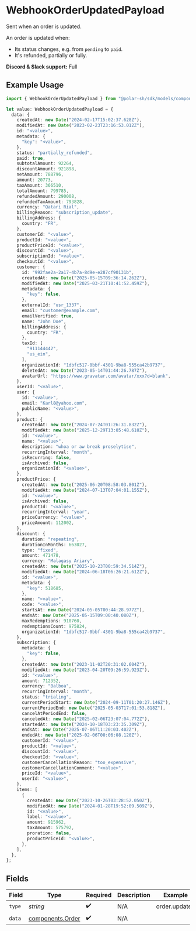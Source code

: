 # WebhookOrderUpdatedPayload

Sent when an order is updated.

An order is updated when:

* Its status changes, e.g. from `pending` to `paid`.
* It's refunded, partially or fully.

**Discord & Slack support:** Full

## Example Usage

```typescript
import { WebhookOrderUpdatedPayload } from "@polar-sh/sdk/models/components/webhookorderupdatedpayload.js";

let value: WebhookOrderUpdatedPayload = {
  data: {
    createdAt: new Date("2024-02-17T15:02:37.628Z"),
    modifiedAt: new Date("2023-02-23T23:16:53.012Z"),
    id: "<value>",
    metadata: {
      "key": "<value>",
    },
    status: "partially_refunded",
    paid: true,
    subtotalAmount: 92264,
    discountAmount: 921898,
    netAmount: 788796,
    amount: 20773,
    taxAmount: 366510,
    totalAmount: 799785,
    refundedAmount: 290008,
    refundedTaxAmount: 793828,
    currency: "Qatari Rial",
    billingReason: "subscription_update",
    billingAddress: {
      country: "FR",
    },
    customerId: "<value>",
    productId: "<value>",
    productPriceId: "<value>",
    discountId: "<value>",
    subscriptionId: "<value>",
    checkoutId: "<value>",
    customer: {
      id: "992fae2a-2a17-4b7a-8d9e-e287cf90131b",
      createdAt: new Date("2025-05-15T09:36:14.262Z"),
      modifiedAt: new Date("2025-03-21T10:41:52.459Z"),
      metadata: {
        "key": false,
      },
      externalId: "usr_1337",
      email: "customer@example.com",
      emailVerified: true,
      name: "John Doe",
      billingAddress: {
        country: "FR",
      },
      taxId: [
        "911144442",
        "us_ein",
      ],
      organizationId: "1dbfc517-0bbf-4301-9ba8-555ca42b9737",
      deletedAt: new Date("2023-05-14T01:44:26.787Z"),
      avatarUrl: "https://www.gravatar.com/avatar/xxx?d=blank",
    },
    userId: "<value>",
    user: {
      id: "<value>",
      email: "Karl8@yahoo.com",
      publicName: "<value>",
    },
    product: {
      createdAt: new Date("2024-07-24T01:26:31.832Z"),
      modifiedAt: new Date("2025-12-29T13:05:48.610Z"),
      id: "<value>",
      name: "<value>",
      description: "whoa or aw break proselytise",
      recurringInterval: "month",
      isRecurring: false,
      isArchived: false,
      organizationId: "<value>",
    },
    productPrice: {
      createdAt: new Date("2025-06-20T08:58:03.801Z"),
      modifiedAt: new Date("2024-07-13T07:04:01.155Z"),
      id: "<value>",
      isArchived: false,
      productId: "<value>",
      recurringInterval: "year",
      priceCurrency: "<value>",
      priceAmount: 112002,
    },
    discount: {
      duration: "repeating",
      durationInMonths: 663027,
      type: "fixed",
      amount: 471478,
      currency: "Malagasy Ariary",
      createdAt: new Date("2025-10-23T00:59:34.514Z"),
      modifiedAt: new Date("2024-06-18T06:26:21.612Z"),
      id: "<value>",
      metadata: {
        "key": 518685,
      },
      name: "<value>",
      code: "<value>",
      startsAt: new Date("2024-05-05T00:44:28.977Z"),
      endsAt: new Date("2025-05-15T09:00:40.080Z"),
      maxRedemptions: 910760,
      redemptionsCount: 975824,
      organizationId: "1dbfc517-0bbf-4301-9ba8-555ca42b9737",
    },
    subscription: {
      metadata: {
        "key": false,
      },
      createdAt: new Date("2023-11-02T20:31:02.604Z"),
      modifiedAt: new Date("2023-04-20T09:26:59.923Z"),
      id: "<value>",
      amount: 712352,
      currency: "Balboa",
      recurringInterval: "month",
      status: "trialing",
      currentPeriodStart: new Date("2024-09-11T01:20:27.146Z"),
      currentPeriodEnd: new Date("2025-05-03T17:01:53.818Z"),
      cancelAtPeriodEnd: false,
      canceledAt: new Date("2025-02-06T23:07:04.772Z"),
      startedAt: new Date("2024-10-18T03:23:35.309Z"),
      endsAt: new Date("2025-07-06T11:20:03.402Z"),
      endedAt: new Date("2025-02-06T00:06:08.120Z"),
      customerId: "<value>",
      productId: "<value>",
      discountId: "<value>",
      checkoutId: "<value>",
      customerCancellationReason: "too_expensive",
      customerCancellationComment: "<value>",
      priceId: "<value>",
      userId: "<value>",
    },
    items: [
      {
        createdAt: new Date("2023-10-26T03:28:52.050Z"),
        modifiedAt: new Date("2024-01-28T19:52:09.509Z"),
        id: "<value>",
        label: "<value>",
        amount: 915962,
        taxAmount: 575792,
        proration: false,
        productPriceId: "<value>",
      },
    ],
  },
};
```

## Fields

| Field                                                | Type                                                 | Required                                             | Description                                          | Example                                              |
| ---------------------------------------------------- | ---------------------------------------------------- | ---------------------------------------------------- | ---------------------------------------------------- | ---------------------------------------------------- |
| `type`                                               | *string*                                             | :heavy_check_mark:                                   | N/A                                                  | order.updated                                        |
| `data`                                               | [components.Order](../../models/components/order.md) | :heavy_check_mark:                                   | N/A                                                  |                                                      |